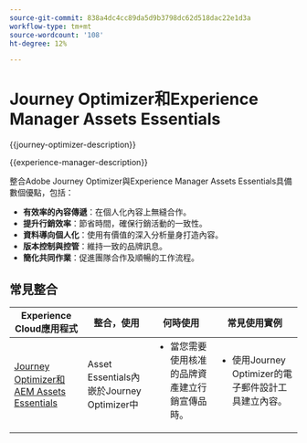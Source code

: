 ```yaml
---
source-git-commit: 838a4dc4cc89da5d9b3798dc62d518dac22e1d3a
workflow-type: tm+mt
source-wordcount: '108'
ht-degree: 12%

---
```



# Journey Optimizer和Experience Manager Assets Essentials

{{journey-optimizer-description}}

{{experience-manager-description}}

整合Adobe Journey Optimizer與Experience Manager Assets Essentials具備數個優點，包括：

+ **有效率的內容傳遞**：在個人化內容上無縫合作。
+ **提升行銷效率**：節省時間，確保行銷活動的一致性。
+ **資料導向個人化**：使用有價值的深入分析量身打造內容。
+ **版本控制與控管**：維持一致的品牌訊息。
+ **簡化共同作業**：促進團隊合作及順暢的工作流程。

## 常見整合

<table>
    <thead>
        <tr>
            <th>Experience Cloud應用程式</th>
            <th>整合，使用</th>
            <th>何時使用</th>
            <th>常見使用實例</th>
        </tr>
    </thead>
    <tbody>
        <tr>
            <td><a href="https://experienceleague.adobe.com/docs/journey-optimizer-learn/tutorials/email-channel/create-content-with-the-email-designer.html?lang=zh-Hant" target="_blank" rel="noreferrer">Journey Optimizer和AEM Assets Essentials</a></td>
            <td>Asset Essentials內嵌於Journey Optimizer中</td>
            <td>
                <ul style="margin-top: 0;">
                    <li>當您需要使用核准的品牌資產建立行銷宣傳品時。</li>
                </ul>
            </td>
            <td>
                <ul style="margin-top: 0;"><li>使用Journey Optimizer的電子郵件設計工具建立內容。</li></ul>
            </td>
        </tr>        
    </tbody>          
</table>
